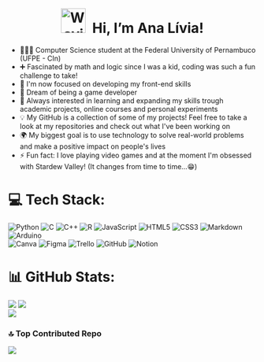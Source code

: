 <div align="center">

# <img src="https://raw.githubusercontent.com/Tarikul-Islam-Anik/Animated-Fluent-Emojis/master/Emojis/Hand%20gestures/Waving%20Hand%20Medium-Light%20Skin%20Tone.png" alt="Waving Hand Medium-Light Skin Tone" width="50px" /> &nbsp;Hi, I’m Ana Lívia!
</div>

- 👩🏻‍💻 Computer Science student at the Federal University of Pernambuco (UFPE - CIn)
- ➕ Fascinated by math and logic since I was a kid, coding was such a fun challenge to take!
- 🌱 I'm now focused on developing my front-end skills
- 🌟 Dream of being a game developer
- 📝 Always interested in learning and expanding my skills trough academic projects, online courses and personal experiments
- 💡 My GitHub is a collection of some of my projects! Feel free to take a look at my repositories and check out what I've been working on 
- 🌍 My biggest goal is to use technology to solve real-world problems and make a positive impact on people's lives
- ⚡ Fun fact: I love playing video games and at the moment I'm obsessed with Stardew Valley! (It changes from time to time...😁)

# 💻 Tech Stack:
![Python](https://img.shields.io/badge/python-3670A0?style=for-the-badge&logo=python&logoColor=ffdd54) ![C](https://img.shields.io/badge/c-%2300599C.svg?style=for-the-badge&logo=c&logoColor=white) ![C++](https://img.shields.io/badge/c++-%2300599C.svg?style=for-the-badge&logo=c%2B%2B&logoColor=white) ![R](https://img.shields.io/badge/r-%23276DC3.svg?style=for-the-badge&logo=r&logoColor=white) ![JavaScript](https://img.shields.io/badge/javascript-%23323330.svg?style=for-the-badge&logo=javascript&logoColor=%23F7DF1E) ![HTML5](https://img.shields.io/badge/html5-%23E34F26.svg?style=for-the-badge&logo=html5&logoColor=white) ![CSS3](https://img.shields.io/badge/css3-%231572B6.svg?style=for-the-badge&logo=css3&logoColor=white) ![Markdown](https://img.shields.io/badge/markdown-%23000000.svg?style=for-the-badge&logo=markdown&logoColor=white) ![Arduino](https://img.shields.io/badge/-Arduino-00979D?style=for-the-badge&logo=Arduino&logoColor=white)</br> ![Canva](https://img.shields.io/badge/Canva-%2300C4CC.svg?style=for-the-badge&logo=Canva&logoColor=white) ![Figma](https://img.shields.io/badge/figma-%23F24E1E.svg?style=for-the-badge&logo=figma&logoColor=white) ![Trello](https://img.shields.io/badge/Trello-%23026AA7.svg?style=for-the-badge&logo=Trello&logoColor=white) ![GitHub](https://img.shields.io/badge/github-%23121011.svg?style=for-the-badge&logo=github&logoColor=white) ![Notion](https://img.shields.io/badge/Notion-%23000000.svg?style=for-the-badge&logo=notion&logoColor=white)	

# 📊 GitHub Stats:
![](https://github-readme-stats.vercel.app/api?username=analiviapessoa&theme=dracula&hide_border=false&include_all_commits=true&count_private=false)
![](https://github-readme-streak-stats.herokuapp.com/?user=analiviapessoa&theme=dracula&hide_border=false)<br/>
![](https://github-readme-stats.vercel.app/api/top-langs/?username=analiviapessoa&theme=dracula&hide_border=false&include_all_commits=true&count_private=false&layout=compact)

### 🔝 Top Contributed Repo
![](https://github-contributor-stats.vercel.app/api?username=analiviapessoa&limit=5&theme=transparent&combine_all_yearly_contributions=true)
